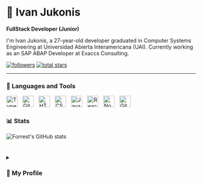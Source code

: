 # 🔷 Ivan Jukonis

**FullStack Developer (Junior)**

I'm Ivan Jukonis, a 27-year-old developer graduated in Computer Systems Engineering at Universidad Abierta Interamericana (UAI). Currently working as an SAP ABAP Developer at Exaccs Consulting.

   <p align="left"> 
      <a href="https://github.com/IvanJukonis?tab=followers">
         <img alt="followers" title="Follow me on Github" src="https://custom-icon-badges.demolab.com/github/followers/IvanJukonis?color=236ad3&labelColor=1155ba&style=for-the-badge&logo=person-add&label=Follow&logoColor=white"/></a>
      <a href="https://github.com/IvanJukonis?tab=repositories&sort=stargazers">
         <img alt="total stars" title="Total stars on GitHub" src="https://custom-icon-badges.demolab.com/github/stars/IvanJukonis?color=55960c&style=for-the-badge&labelColor=488207&logo=star"/></a>
   </p>

---

### 🧰 Languages and Tools

<img align="left" alt="TypeScript" width="30px" style="padding-right:10px;" src="https://cdn.jsdelivr.net/gh/devicons/devicon/icons/typescript/typescript-plain.svg" />
<img align="left" alt="Git" width="30px" style="padding-right:10px;" src="https://cdn.jsdelivr.net/gh/devicons/devicon/icons/git/git-original.svg" />
<img align="left" alt="HTML" width="30px" style="padding-right:10px;" src="https://cdn.jsdelivr.net/gh/devicons/devicon/icons/html5/html5-plain.svg" />
<img align="left" alt="CSS" width="30px" style="padding-right:10px;" src="https://cdn.jsdelivr.net/gh/devicons/devicon/icons/css3/css3-plain.svg" />
<img align="left" alt="JavaScript" width="30px" style="padding-right:10px;" src="https://cdn.jsdelivr.net/gh/devicons/devicon/icons/javascript/javascript-plain.svg" />
<img align="left" alt="React" width="30px" style="padding-right:10px;" src="https://cdn.jsdelivr.net/gh/devicons/devicon/icons/react/react-original.svg" />
<img align="left" alt="NodeJS" width="30px" style="padding-right:10px;" src="https://cdn.jsdelivr.net/gh/devicons/devicon/icons/nodejs/nodejs-original.svg" />
<img align="left" alt="GitHub" width="30px" style="padding-right:10px;" src="https://cdn.jsdelivr.net/gh/devicons/devicon/icons/github/github-original.svg" />
<br />

#

### 📊 Stats

![Forrest's GitHub stats](https://github-readme-stats.vercel.app/api?username=IvanJukonis&show_icons=true&theme=algolia)

#

<details>
 <summary><h3> 🔷 My Profile </h3></summary>

**Name**: Ivan Jukonis

**Age**: 27

**Country**: Argentina

**City**: Rosario


### Education:
Degree in Computer Systems Engineering at Universidad Abierta Interamericana (UAI). Additionally, I hold the First Certificate and possess a high level of proficiency in English.

### GitHub Profile:
On my GitHub profile, you can find projects I have developed during my studies, as well as some personal learning initiatives. I am thrilled about collaborating with other members of the developer community and continuing to grow in this field.
